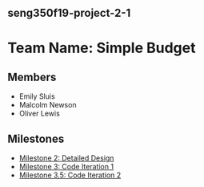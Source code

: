 ## seng350f19-project-2-1
# Team Name: Simple Budget
## Members
* Emily Sluis
* Malcolm Newson
* Oliver Lewis

## Milestones
* [Milestone 2: Detailed Design](https://github.com/seng350/seng350f19-project-2-1/tree/master/docs/M2)
* [Milestone 3: Code Iteration 1](https://github.com/seng350/seng350f19-project-2-1/tree/master/docs/M3)
* [Milestone 3.5: Code Iteration 2](https://github.com/seng350/seng350f19-project-2-1/tree/master/docs/M3.5)

